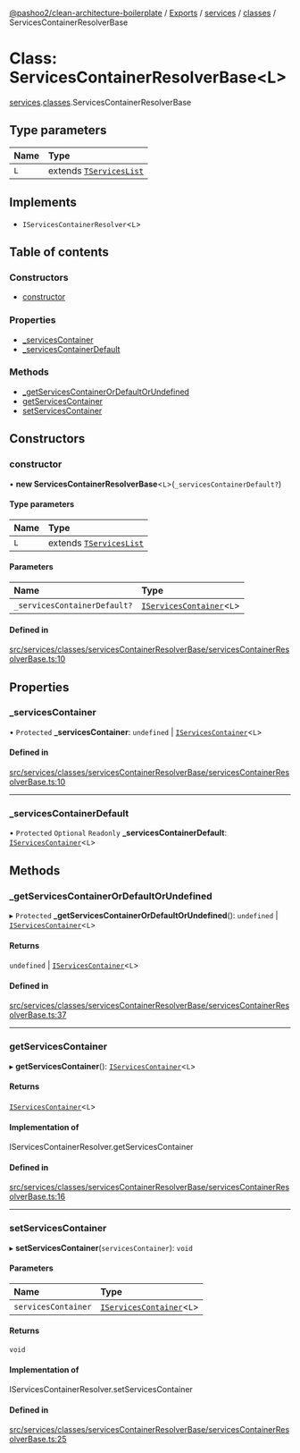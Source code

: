 [@pashoo2/clean-architecture-boilerplate](../README.md) / [Exports](../modules.md) / [services](../modules/services.md) / [classes](../modules/services.classes.md) / ServicesContainerResolverBase

# Class: ServicesContainerResolverBase<L\>

[services](../modules/services.md).[classes](../modules/services.classes.md).ServicesContainerResolverBase

## Type parameters

| Name | Type |
| :------ | :------ |
| `L` | extends [`TServicesList`](../modules/services.interfaces.common.md#tserviceslist) |

## Implements

- `IServicesContainerResolver`<`L`\>

## Table of contents

### Constructors

- [constructor](services.classes.servicescontainerresolverbase.md#constructor)

### Properties

- [\_servicesContainer](services.classes.servicescontainerresolverbase.md#_servicescontainer)
- [\_servicesContainerDefault](services.classes.servicescontainerresolverbase.md#_servicescontainerdefault)

### Methods

- [\_getServicesContainerOrDefaultOrUndefined](services.classes.servicescontainerresolverbase.md#_getservicescontainerordefaultorundefined)
- [getServicesContainer](services.classes.servicescontainerresolverbase.md#getservicescontainer)
- [setServicesContainer](services.classes.servicescontainerresolverbase.md#setservicescontainer)

## Constructors

### constructor

• **new ServicesContainerResolverBase**<`L`\>(`_servicesContainerDefault?`)

#### Type parameters

| Name | Type |
| :------ | :------ |
| `L` | extends [`TServicesList`](../modules/services.interfaces.common.md#tserviceslist) |

#### Parameters

| Name | Type |
| :------ | :------ |
| `_servicesContainerDefault?` | [`IServicesContainer`](../interfaces/services.interfaces.common.iservicescontainer.md)<`L`\> |

#### Defined in

[src/services/classes/servicesContainerResolverBase/servicesContainerResolverBase.ts:10](https://github.com/pashoo2/clean-architecture-boilerplate/blob/e82048b/src/services/classes/servicesContainerResolverBase/servicesContainerResolverBase.ts#L10)

## Properties

### \_servicesContainer

• `Protected` **\_servicesContainer**: `undefined` \| [`IServicesContainer`](../interfaces/services.interfaces.common.iservicescontainer.md)<`L`\>

#### Defined in

[src/services/classes/servicesContainerResolverBase/servicesContainerResolverBase.ts:10](https://github.com/pashoo2/clean-architecture-boilerplate/blob/e82048b/src/services/classes/servicesContainerResolverBase/servicesContainerResolverBase.ts#L10)

___

### \_servicesContainerDefault

• `Protected` `Optional` `Readonly` **\_servicesContainerDefault**: [`IServicesContainer`](../interfaces/services.interfaces.common.iservicescontainer.md)<`L`\>

## Methods

### \_getServicesContainerOrDefaultOrUndefined

▸ `Protected` **_getServicesContainerOrDefaultOrUndefined**(): `undefined` \| [`IServicesContainer`](../interfaces/services.interfaces.common.iservicescontainer.md)<`L`\>

#### Returns

`undefined` \| [`IServicesContainer`](../interfaces/services.interfaces.common.iservicescontainer.md)<`L`\>

#### Defined in

[src/services/classes/servicesContainerResolverBase/servicesContainerResolverBase.ts:37](https://github.com/pashoo2/clean-architecture-boilerplate/blob/e82048b/src/services/classes/servicesContainerResolverBase/servicesContainerResolverBase.ts#L37)

___

### getServicesContainer

▸ **getServicesContainer**(): [`IServicesContainer`](../interfaces/services.interfaces.common.iservicescontainer.md)<`L`\>

#### Returns

[`IServicesContainer`](../interfaces/services.interfaces.common.iservicescontainer.md)<`L`\>

#### Implementation of

IServicesContainerResolver.getServicesContainer

#### Defined in

[src/services/classes/servicesContainerResolverBase/servicesContainerResolverBase.ts:16](https://github.com/pashoo2/clean-architecture-boilerplate/blob/e82048b/src/services/classes/servicesContainerResolverBase/servicesContainerResolverBase.ts#L16)

___

### setServicesContainer

▸ **setServicesContainer**(`servicesContainer`): `void`

#### Parameters

| Name | Type |
| :------ | :------ |
| `servicesContainer` | [`IServicesContainer`](../interfaces/services.interfaces.common.iservicescontainer.md)<`L`\> |

#### Returns

`void`

#### Implementation of

IServicesContainerResolver.setServicesContainer

#### Defined in

[src/services/classes/servicesContainerResolverBase/servicesContainerResolverBase.ts:25](https://github.com/pashoo2/clean-architecture-boilerplate/blob/e82048b/src/services/classes/servicesContainerResolverBase/servicesContainerResolverBase.ts#L25)
